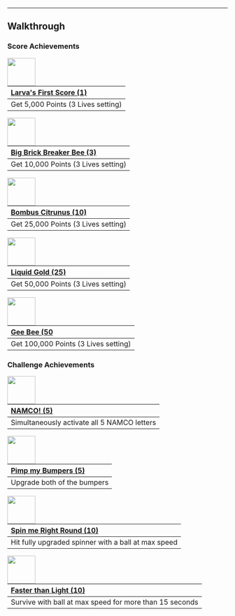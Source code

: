 ---

## Walkthrough

### Score Achievements


<img align="left" width="64" height="64"  src="https://file.garden/Y_DOyh4lvlrDqOVn/Retroachievements/Gee%20Bee/5k.png">

| [Larva's First Score (1)](https://retroachievements.org/achievement/319725) |
|:-|
| Get 5,000 Points (3 Lives setting) |


<img align="left" width="64" height="64"  src="https://file.garden/Y_DOyh4lvlrDqOVn/Retroachievements/Gee%20Bee/10k.png">

| [Big Brick Breaker Bee (3)](https://retroachievements.org/achievement/319928) |
|:-|
| Get 10,000 Points (3 Lives setting) |


<img align="left" width="64" height="64"  src="https://file.garden/Y_DOyh4lvlrDqOVn/Retroachievements/Gee%20Bee/25k.png">

| [Bombus Citrunus (10)](https://retroachievements.org/achievement/319929) |
|:-|
| Get 25,000 Points (3 Lives setting) |


<img align="left" width="64" height="64"  src="https://file.garden/Y_DOyh4lvlrDqOVn/Retroachievements/Gee%20Bee/50k.png">

| [Liquid Gold (25)](https://retroachievements.org/achievement/319930) |
|:-|
| Get 50,000 Points (3 Lives setting) |


<img align="left" width="64" height="64"  src="https://file.garden/Y_DOyh4lvlrDqOVn/Retroachievements/Gee%20Bee/gee%20bee.png">

| [Gee Bee (50](https://retroachievements.org/achievement/319935) |
|:-|
| Get 100,000 Points (3 Lives setting) |

### Challenge Achievements

<img align="left" width="64" height="64"  src="https://file.garden/Y_DOyh4lvlrDqOVn/Retroachievements/Gee%20Bee/namco%202.png">

| [NAMCO! (5)](https://retroachievements.org/achievement/319931) |
|:-|
| Simultaneously activate all 5 NAMCO letters |


<img align="left" width="64" height="64"  src="https://file.garden/Y_DOyh4lvlrDqOVn/Retroachievements/Gee%20Bee/bumper.png">

| [Pimp my Bumpers (5)](https://retroachievements.org/achievement/319932) |
|:-|
| Upgrade both of the bumpers |


<img align="left" width="64" height="64"  src="https://file.garden/Y_DOyh4lvlrDqOVn/Retroachievements/Gee%20Bee/spin.png">

| [Spin me Right Round (10)](https://retroachievements.org/achievement/319933) |
|:-|
| Hit fully upgraded spinner with a ball at max speed |


<img align="left" width="64" height="64"  src="https://file.garden/Y_DOyh4lvlrDqOVn/Retroachievements/Gee%20Bee/ftl%202.png">

| [Faster than Light (10)](https://retroachievements.org/achievement/319934) |
|:-|
| Survive with ball at max speed for more than 15 seconds |
